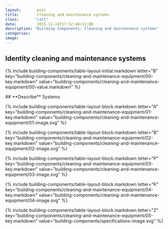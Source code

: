 ```yaml
---
layout:       post
title:        Cleaning and maintenance systems
class:       "cart"
date:         2015-11-24T17:52:48+11:00
description: "Building Components: Cleaning and maintenance systems"
categories:
image:
---
```

<div class="building-components" markdown="1">

## <span class="caps">**Identity cleaning and maintenance systems**</span>

<dl>

{% include building-components/table-layout-initial.markdown letter="B" key="building-components/cleaning-and-maintenance-equipment/00-key.markdown" value="building-components/cleaning-and-maintenance-equipment/00-value.markdown" %}

</dl>
## <span class="caps">**Describe** Systems</span>
<dl>

{% include building-components/table-layout-block.markdown letter="A" key="building-components/cleaning-and-maintenance-equipment/01-key.markdown" value="building-components/cleaning-and-maintenance-equipment/01-image.svg" %}


{% include building-components/table-layout-block.markdown letter="B" key="building-components/cleaning-and-maintenance-equipment/02-key.markdown" value="building-components/cleaning-and-maintenance-equipment/02-image.svg"  %}


{% include building-components/table-layout-block.markdown letter="P" key="building-components/cleaning-and-maintenance-equipment/03-key.markdown" value="building-components/cleaning-and-maintenance-equipment/03-image.svg"  %}


{% include building-components/table-layout-block.markdown letter="K" key="building-components/cleaning-and-maintenance-equipment/04-key.markdown" value="building-components/cleaning-and-maintenance-equipment/04-image.svg"  %}


{% include building-components/table-layout-block.markdown letter="Z" key="building-components/cleaning-and-maintenance-equipment/05-key.markdown" value="building-components/specifications-image.svg"  %}

</dl>
</div>
